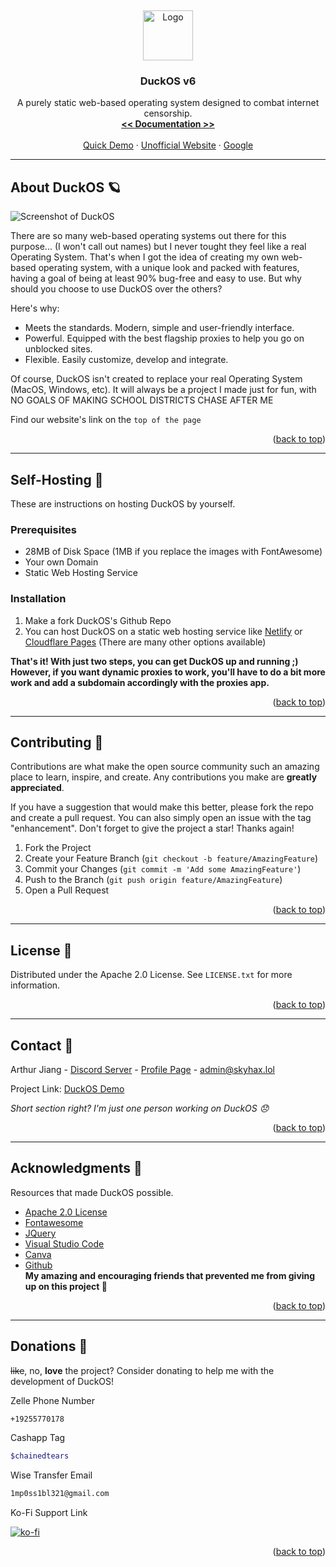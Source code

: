 
<a name="readme-top"></a>
<br />
<div align="center">
  <a href="https://github.com/othneildrew/Best-README-Template">
    <img src="media/logo.gif" alt="Logo" width="80" height="80">
  </a>

  <h3 align="center">DuckOS v6</h3>

  <p align="center">
    A purely static web-based operating system designed to combat internet censorship.
    <br />
    <a href="https://github.com/GikitSRC/DuckOS/wiki"><strong><< Documentation >></strong></a>
    <br />
    <br />
    <a href="https://skyhax.xyz/directories/duckos.html">Quick Demo</a>
    ·
    <a href="https://main--stately-zabaione-6d17fe.netlify.app/">Unofficial Website</a>
    ·
    <a href="google.com">Google</a>
  </p>
</div>

---

<!-- ABOUT THE PROJECT -->
## About DuckOS 🪐

![Screenshot of DuckOS](media/showcase.png)

There are so many web-based operating systems out there for this purpose... (I won't call out names) but I never tought they feel like a real Operating System. That's when I got the idea of creating my own web-based operating system, with a unique look and packed with features, having a goal of being at least 90% bug-free and easy to use. But why should you choose to use DuckOS over the others?

Here's why:
* Meets the standards. Modern, simple and user-friendly interface.
* Powerful. Equipped with the best flagship proxies to help you go on unblocked sites.
* Flexible. Easily customize, develop and integrate.

Of course, DuckOS isn't created to replace your real Operating System (MacOS, Windows, etc). It will always be a project I made just for fun, with NO GOALS OF MAKING SCHOOL DISTRICTS CHASE AFTER ME

Find our website's link on the `top of the page`

<p align="right">(<a href="#readme-top">back to top</a>)</p>

---

<!-- GETTING STARTED -->
## Self-Hosting 💾
These are instructions on hosting DuckOS by yourself.

### Prerequisites

* 28MB of Disk Space (1MB if you replace the images with FontAwesome)
* Your own Domain
* Static Web Hosting Service

### Installation


1. Make a fork DuckOS's Github Repo
2. You can host DuckOS on a static web hosting service like [Netlify](https://www.netlify.com/) or [Cloudflare Pages](https://pages.cloudflare.com/) (There are many other options available) <br>

**That's it! With just two steps, you can get DuckOS up and running ;) However, if you want dynamic proxies to work, you'll have to do a bit more work and add a subdomain accordingly with the proxies app.**


<p align="right">(<a href="#readme-top">back to top</a>)</p>


---

<!-- CONTRIBUTING -->
## Contributing 🦮

Contributions are what make the open source community such an amazing place to learn, inspire, and create. Any contributions you make are **greatly appreciated**.

If you have a suggestion that would make this better, please fork the repo and create a pull request. You can also simply open an issue with the tag "enhancement".
Don't forget to give the project a star! Thanks again!

1. Fork the Project
2. Create your Feature Branch (`git checkout -b feature/AmazingFeature`)
3. Commit your Changes (`git commit -m 'Add some AmazingFeature'`)
4. Push to the Branch (`git push origin feature/AmazingFeature`)
5. Open a Pull Request

<p align="right">(<a href="#readme-top">back to top</a>)</p>

---

<!-- LICENSE -->
## License 📝

Distributed under the Apache 2.0 License. See `LICENSE.txt` for more information.

<p align="right">(<a href="#readme-top">back to top</a>)</p>

---

<!-- CONTACT -->
## Contact 📱

Arthur Jiang - [Discord Server](https://discord.gg/MxRvwQjrAa) - [Profile Page](https:/arthur-can.design/) - admin@skyhax.lol

Project Link: [DuckOS Demo](https://skyhax.xyz/directories/duckos)

_Short section right? I'm just one person working on DuckOS 😞_

<p align="right">(<a href="#readme-top">back to top</a>)</p>

---

<!-- ACKNOWLEDGMENTS -->
## Acknowledgments 🤭

Resources that made DuckOS possible.

* [Apache 2.0 License](license.txt)
* [Fontawesome](https://fontawesome.com/)
* [JQuery](https://jquery.com/)
* [Visual Studio Code](https://code.visualstudio.com/)
* [Canva](https://www.canva.com/)
* [Github](https://github.com)
  <br>
**My amazing and encouraging friends that prevented me from giving up on this project 💖**

<p align="right">(<a href="#readme-top">back to top</a>)</p>

---

<!-- DONATIONS -->
## Donations 💸

~~like~~, no, **love** the project? Consider donating to help me with the development of DuckOS!

Zelle Phone Number
```bash
+19255770178
```

Cashapp Tag
```bash
$chainedtears
```

Wise Transfer Email
```bash
1mp0ss1bl321@gmail.com
```

Ko-Fi Support Link

[![ko-fi](https://ko-fi.com/img/githubbutton_sm.svg)](https://ko-fi.com/X8X5JDVA1)



<p align="right">(<a href="#readme-top">back to top</a>)</p>



